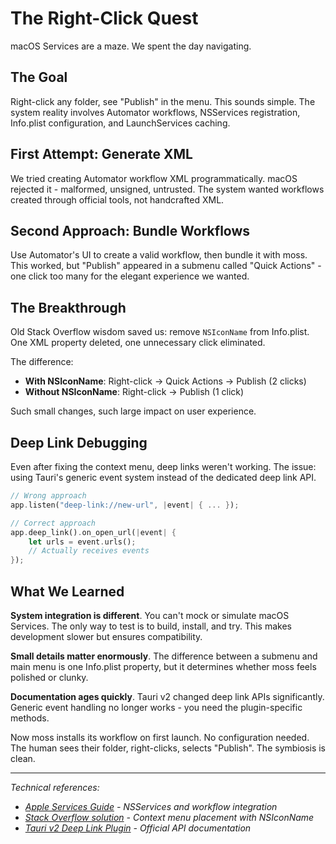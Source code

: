 # The Right-Click Quest

macOS Services are a maze. We spent the day navigating.

## The Goal

Right-click any folder, see "Publish" in the menu. This sounds simple. The system reality involves Automator workflows, NSServices registration, Info.plist configuration, and LaunchServices caching.

## First Attempt: Generate XML

We tried creating Automator workflow XML programmatically. macOS rejected it - malformed, unsigned, untrusted. The system wanted workflows created through official tools, not handcrafted XML.

## Second Approach: Bundle Workflows

Use Automator's UI to create a valid workflow, then bundle it with moss. This worked, but "Publish" appeared in a submenu called "Quick Actions" - one click too many for the elegant experience we wanted.

## The Breakthrough

Old Stack Overflow wisdom saved us: remove `NSIconName` from Info.plist. One XML property deleted, one unnecessary click eliminated.

The difference:

- **With NSIconName**: Right-click → Quick Actions → Publish (2 clicks)
- **Without NSIconName**: Right-click → Publish (1 click)

Such small changes, such large impact on user experience.

## Deep Link Debugging

Even after fixing the context menu, deep links weren't working. The issue: using Tauri's generic event system instead of the dedicated deep link API.

```rust
// Wrong approach
app.listen("deep-link://new-url", |event| { ... });

// Correct approach
app.deep_link().on_open_url(|event| {
    let urls = event.urls();
    // Actually receives events
});
```

## What We Learned

**System integration is different**. You can't mock or simulate macOS Services. The only way to test is to build, install, and try. This makes development slower but ensures compatibility.

**Small details matter enormously**. The difference between a submenu and main menu is one Info.plist property, but it determines whether moss feels polished or clunky.

**Documentation ages quickly**. Tauri v2 changed deep link APIs significantly. Generic event handling no longer works - you need the plugin-specific methods.

Now moss installs its workflow on first launch. No configuration needed. The human sees their folder, right-clicks, selects "Publish". The symbiosis is clean.

---

_Technical references:_

- _[Apple Services Guide](https://developer.apple.com/library/archive/documentation/LanguagesUtilities/Conceptual/MacAutomationScriptingGuide/MakeaSystem-WideService.html) - NSServices and workflow integration_
- _[Stack Overflow solution](https://stackoverflow.com/questions/445872/) - Context menu placement with NSIconName_
- _[Tauri v2 Deep Link Plugin](https://v2.tauri.app/plugin/deep-link/) - Official API documentation_
